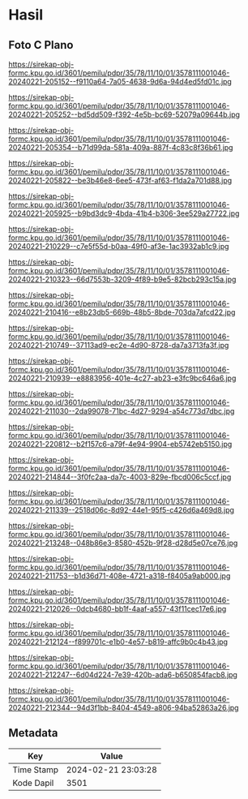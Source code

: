 # Hasil

## Foto C Plano

https://sirekap-obj-formc.kpu.go.id/3601/pemilu/pdpr/35/78/11/10/01/3578111001046-20240221-205152--f9110a64-7a05-4638-9d6a-94d4ed5fd01c.jpg

https://sirekap-obj-formc.kpu.go.id/3601/pemilu/pdpr/35/78/11/10/01/3578111001046-20240221-205252--bd5dd509-f392-4e5b-bc69-52079a09644b.jpg

https://sirekap-obj-formc.kpu.go.id/3601/pemilu/pdpr/35/78/11/10/01/3578111001046-20240221-205354--b71d99da-581a-409a-887f-4c83c8f36b61.jpg

https://sirekap-obj-formc.kpu.go.id/3601/pemilu/pdpr/35/78/11/10/01/3578111001046-20240221-205822--be3b46e8-6ee5-473f-af63-f1da2a701d88.jpg

https://sirekap-obj-formc.kpu.go.id/3601/pemilu/pdpr/35/78/11/10/01/3578111001046-20240221-205925--b9bd3dc9-4bda-41b4-b306-3ee529a27722.jpg

https://sirekap-obj-formc.kpu.go.id/3601/pemilu/pdpr/35/78/11/10/01/3578111001046-20240221-210229--c7e5f55d-b0aa-49f0-af3e-1ac3932ab1c9.jpg

https://sirekap-obj-formc.kpu.go.id/3601/pemilu/pdpr/35/78/11/10/01/3578111001046-20240221-210323--66d7553b-3209-4f89-b9e5-82bcb293c15a.jpg

https://sirekap-obj-formc.kpu.go.id/3601/pemilu/pdpr/35/78/11/10/01/3578111001046-20240221-210416--e8b23db5-669b-48b5-8bde-703da7afcd22.jpg

https://sirekap-obj-formc.kpu.go.id/3601/pemilu/pdpr/35/78/11/10/01/3578111001046-20240221-210749--37113ad9-ec2e-4d90-8728-da7a3713fa3f.jpg

https://sirekap-obj-formc.kpu.go.id/3601/pemilu/pdpr/35/78/11/10/01/3578111001046-20240221-210939--e8883956-401e-4c27-ab23-e3fc9bc646a6.jpg

https://sirekap-obj-formc.kpu.go.id/3601/pemilu/pdpr/35/78/11/10/01/3578111001046-20240221-211030--2da99078-71bc-4d27-9294-a54c773d7dbc.jpg

https://sirekap-obj-formc.kpu.go.id/3601/pemilu/pdpr/35/78/11/10/01/3578111001046-20240221-220812--b2f157c6-a79f-4e94-9904-eb5742eb5150.jpg

https://sirekap-obj-formc.kpu.go.id/3601/pemilu/pdpr/35/78/11/10/01/3578111001046-20240221-214844--3f0fc2aa-da7c-4003-829e-fbcd006c5ccf.jpg

https://sirekap-obj-formc.kpu.go.id/3601/pemilu/pdpr/35/78/11/10/01/3578111001046-20240221-211339--2518d06c-8d92-44e1-95f5-c426d6a469d8.jpg

https://sirekap-obj-formc.kpu.go.id/3601/pemilu/pdpr/35/78/11/10/01/3578111001046-20240221-213248--048b86e3-8580-452b-9f28-d28d5e07ce76.jpg

https://sirekap-obj-formc.kpu.go.id/3601/pemilu/pdpr/35/78/11/10/01/3578111001046-20240221-211753--b1d36d71-408e-4721-a318-f8405a9ab000.jpg

https://sirekap-obj-formc.kpu.go.id/3601/pemilu/pdpr/35/78/11/10/01/3578111001046-20240221-212026--0dcb4680-bb1f-4aaf-a557-43f11cec17e6.jpg

https://sirekap-obj-formc.kpu.go.id/3601/pemilu/pdpr/35/78/11/10/01/3578111001046-20240221-212124--f899701c-e1b0-4e57-b819-affc9b0c4b43.jpg

https://sirekap-obj-formc.kpu.go.id/3601/pemilu/pdpr/35/78/11/10/01/3578111001046-20240221-212247--6d04d224-7e39-420b-ada6-b650854facb8.jpg

https://sirekap-obj-formc.kpu.go.id/3601/pemilu/pdpr/35/78/11/10/01/3578111001046-20240221-212344--94d3f1bb-8404-4549-a806-94ba52863a26.jpg


## Metadata

| Key        | Value               |
| ---------- | ------------------- |
| Time Stamp | 2024-02-21 23:03:28 |
| Kode Dapil | 3501                |




